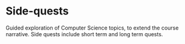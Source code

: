 # Side-quests

Guided exploration of Computer Science topics, to extend the course narrative. Side quests include short term and long term quests.
